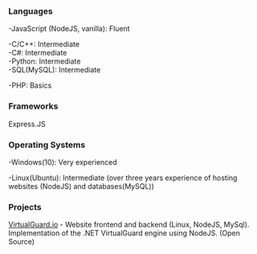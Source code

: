 ### Languages  

-JavaScript (NodeJS, vanilla): Fluent  

-C/C++: Intermediate  
-C#: Intermediate  
-Python: Intermediate  
-SQL(MySQL): Intermediate  

-PHP: Basics  

### Frameworks
Express.JS  

### Operating Systems  

-Windows(10): Very experienced  

-Linux(Ubuntu): Intermediate (over three years experience of hosting websites (NodeJS) and databases(MySQL))  

### Projects  

[VirtualGuard.io](https://github.com/mitoiscool/VirtualGuard) - Website frontend and backend (Linux, NodeJS, MySql). Implementation of the .NET VirtualGuard engine using NodeJS. (Open Source) 
